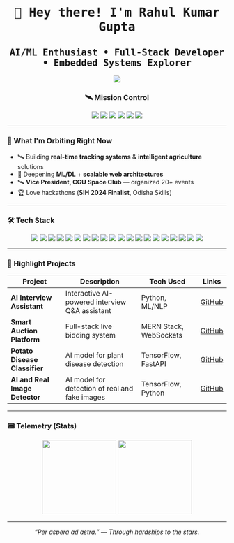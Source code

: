 <h1 align="center"><samp>👋 Hey there! I'm <b>Rahul Kumar Gupta</b></samp></h1>
<h2 align="center"><samp>AI/ML Enthusiast • Full-Stack Developer • Embedded Systems Explorer</samp></h2>


<!-- Typing animation -->
<p align="center">
  <img src="https://readme-typing-svg.demolab.com?font=JetBrains+Mono&size=22&pause=900&center=true&vCenter=true&width=700&lines=AI%2FML+%7C+Full+Stack+%7C+Embedded;Vice+President%2C+CGU+Space+Club;Turning+Ideas+into+Orbits" />
</p>

<h3 align="center">🛰️ Mission Control</h3>

<p align="center">
  <a href="https://www.linkedin.com/in/rahul-kumar-gupta-784bab284/"><img src="https://img.shields.io/badge/LinkedIn-0A66C2?style=for-the-badge&logo=linkedin&logoColor=white"/></a>
  <a href="https://leetcode.com/u/rahul_kumar_gupta123/"><img src="https://img.shields.io/badge/LeetCode-FFA116?style=for-the-badge&logo=leetcode&logoColor=black"/></a>
  <a href="https://www.kaggle.com/rahulkumargupta002"><img src="https://img.shields.io/badge/Kaggle-20BEFF?style=for-the-badge&logo=kaggle&logoColor=white"/></a>
  <a href="mailto:rg967029@gmail.com"><img src="https://img.shields.io/badge/Gmail-EA4335?style=for-the-badge&logo=gmail&logoColor=white"/></a>
  <a href="https://huggingface.co/Rahul9898"><img src="https://img.shields.io/badge/Hugging%20Face-FFD21E?style=for-the-badge&logo=huggingface&logoColor=black"/></a>
  <a href="https://github.com/Rahul2201020931"><img src="https://img.shields.io/badge/GitHub-181717?style=for-the-badge&logo=github&logoColor=white"/></a>
</p>

---

### 🌌 What I'm Orbiting Right Now
- 🛰️ Building **real-time tracking systems** & **intelligent agriculture** solutions
- 🤖 Deepening **ML/DL** + **scalable web architectures**
- 🛰️ **Vice President, CGU Space Club** — organized 20+ events
- 🏆 Love hackathons (**SIH 2024 Finalist**, Odisha Skills)

---

### 🛠️ Tech Stack
<p align="center">
  <a href="#"><img src="https://img.shields.io/badge/Python-3776AB?style=flat&logo=python&logoColor=white"/></a>
  <a href="#"><img src="https://img.shields.io/badge/C-A8B9CC?style=flat&logo=c&logoColor=000"/></a>
  <a href="#"><img src="https://img.shields.io/badge/C++-00599C?style=flat&logo=c%2B%2B&logoColor=white"/></a>
  <a href="#"><img src="https://img.shields.io/badge/Java-007396?style=flat&logo=java&logoColor=white"/></a>
  <a href="#"><img src="https://img.shields.io/badge/Dart-0175C2?style=flat&logo=dart&logoColor=white"/></a>
  <a href="#"><img src="https://img.shields.io/badge/Flutter-02569B?style=flat&logo=flutter&logoColor=white"/></a>
  <a href="#"><img src="https://img.shields.io/badge/Firebase-FFCA28?style=flat&logo=firebase&logoColor=black"/></a>
  <a href="#"><img src="https://img.shields.io/badge/JavaScript-F7DF1E?style=flat&logo=javascript&logoColor=000"/></a>
  <a href="#"><img src="https://img.shields.io/badge/TypeScript-3178C6?style=flat&logo=typescript&logoColor=white"/></a>
  <a href="#"><img src="https://img.shields.io/badge/HTML5-E34F26?style=flat&logo=html5&logoColor=white"/></a>
  <a href="#"><img src="https://img.shields.io/badge/CSS3-1572B6?style=flat&logo=css3&logoColor=white"/></a>
  <a href="#"><img src="https://img.shields.io/badge/React-20232A?style=flat&logo=react&logoColor=61DAFB"/></a>
  <a href="#"><img src="https://img.shields.io/badge/Next.js-000000?style=flat&logo=nextdotjs&logoColor=white"/></a>
  <a href="#"><img src="https://img.shields.io/badge/Node.js-339933?style=flat&logo=nodedotjs&logoColor=white"/></a>
  <a href="#"><img src="https://img.shields.io/badge/Express.js-000000?style=flat&logo=express&logoColor=white"/></a>
  <a href="#"><img src="https://img.shields.io/badge/TensorFlow-FF6F00?style=flat&logo=tensorflow&logoColor=white"/></a>
  <a href="#"><img src="https://img.shields.io/badge/PyTorch-EE4C2C?style=flat&logo=pytorch&logoColor=white"/></a>
  <a href="#"><img src="https://img.shields.io/badge/scikit--learn-F7931E?style=flat&logo=scikitlearn&logoColor=white"/></a>
  <a href="#"><img src="https://img.shields.io/badge/MySQL-4479A1?style=flat&logo=mysql&logoColor=white"/></a>
  <a href="#"><img src="https://img.shields.io/badge/MongoDB-47A248?style=flat&logo=mongodb&logoColor=white"/></a>
</p>

---

### 🚀 Highlight Projects

| Project | Description | Tech Used | Links |
|---------|-------------|-----------|-------|
| **AI Interview Assistant** | Interactive AI-powered interview Q&A assistant | Python, ML/NLP | [GitHub](https://github.com/Rahul2201020931/Ai_interview) |
| **Smart Auction Platform** | Full-stack live bidding system | MERN Stack, WebSockets | [GitHub](https://github.com/Rahul2201020931) |
| **Potato Disease Classifier** | AI model for plant disease detection | TensorFlow, FastAPI | [GitHub](https://github.com/Rahul2201020931/Construction-PPE-Detection) |
| **AI and Real Image Detector** | AI model for detection of real and fake images | TensorFlow, Python | [GitHub](https://github.com/Rahul2201020931/AI-Real-Image-Detector) |


---

### 📟 Telemetry (Stats)

<p align="center">
  <img height="170" src="https://github-readme-stats.vercel.app/api?username=Rahul2201020931&show_icons=true&count_private=true&hide_border=true&bg_color=00000000&title_color=5fa0fe&text_color=ffffff&icon_color=5fa0fe" />
  <img height="170" src="https://github-readme-stats.vercel.app/api/top-langs/?username=Rahul2201020931&layout=compact&hide_border=true&bg_color=00000000&title_color=5fa0fe&text_color=ffffff&langs_count=8&hide=jupyter%20notebook,tex" />
</p>

---

<p align="center"><i>“Per aspera ad astra.” — Through hardships to the stars.</i></p>
